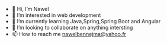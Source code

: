 - 👋 Hi, I’m Nawel
- 👀 I’m interested in web development
- 🌱 I’m currently learning Java,Spring,Spring Boot and Angular
- 💞️ I’m looking to collaborate on anything intersting
- 📫 How to reach me nawelbennejma@yahoo.fr

